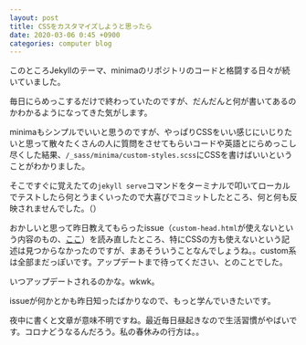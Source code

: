```yaml
---
layout: post
title: CSSをカスタマイズしようと思ったら
date: 2020-03-06 0:45 +0900
categories: computer blog
---
```


このところJekyllのテーマ、minimaのリポジトリのコードと格闘する日々が続いていました。

毎日にらめっこするだけで終わっていたのですが、だんだんと何が書いてあるのかわかるようになってきた気がします。

minimaもシンプルでいいと思うのですが、やっぱりCSSをいい感じにいじりたいと思って散々たくさんの人に質問をさせてもらいコードや英語とにらめっこし尽くした結果、`/_sass/minima/custom-styles.scss`にCSSを書けばいいということがわかりました。

そこですぐに覚えたての`jekyll serve`コマンドをターミナルで叩いてローカルでテストしたら何とうまくいったので大喜びでコミットしたところ、何と何も反映されませんでした。（）

おかしいと思って昨日教えてもらったissue（`custom-head.html`が使えないという内容のもの、[ここ](https://github.com/jekyll/minima/issues/472)）を読み直したところ、特にCSSの方も使えないという記述は見つからなかったのですが、まあそういうことなんでしょうね。。custom系は全部まだっぽいです。アップデートまで待ってください、とのことでした。

いつアップデートされるのかな。wkwk。

issueが何かとかも昨日知ったばかりなので、もっと学んでいきたいです。

夜中に書くと文章が意味不明ですね。最近毎日昼起きなので生活習慣がやばいです。コロナどうなるんだろう。私の春休みの行方は。。
